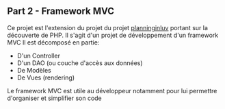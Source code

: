 ## Part 2 - Framework MVC

Ce projet est l'extension du projet du projet [planninginluv](https://github.com/sidneycarlos/planninginluv) portant sur la découverte de PHP. Il s'agit d'un projet de développement d'un framework MVC
Il est décomposé en partie:
- D'un Controller
- D'un DAO (ou couche d'accès aux données)
- De Modèles
- De Vues (rendering)

Le framework MVC est utile au développeur notamment pour lui permettre d'organiser et simplifier son code
